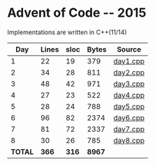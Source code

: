# Advent of Code -- 2015

Implementations are written in C++(11/14)

| Day | Lines | sloc | Bytes | Source |
|-----|-------|------|-------|--------|
|   1 |    22 |   19 |   379 | [day1.cpp](https://github.com/willkill07/adventofcode/blob/master/src/day1.cpp) |
|   2 |    34 |   28 |   811 | [day2.cpp](https://github.com/willkill07/adventofcode/blob/master/src/day2.cpp) |
|   3 |    48 |   42 |   971 | [day3.cpp](https://github.com/willkill07/adventofcode/blob/master/src/day3.cpp) |
|   4 |    27 |   23 |   522 | [day4.cpp](https://github.com/willkill07/adventofcode/blob/master/src/day4.cpp) |
|   5 |    28 |   24 |   788 | [day5.cpp](https://github.com/willkill07/adventofcode/blob/master/src/day5.cpp) |
|   6 |    96 |   82 |  2374 | [day6.cpp](https://github.com/willkill07/adventofcode/blob/master/src/day6.cpp) |
|   7 |    81 |   72 |  2337 | [day7.cpp](https://github.com/willkill07/adventofcode/blob/master/src/day7.cpp) |
|   8 |    30 |   26 |   785 | [day8.cpp](https://github.com/willkill07/adventofcode/blob/master/src/day8.cpp) |
| **TOTAL** | **366** | **316** | **8967** | |
